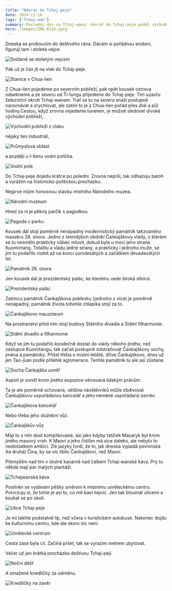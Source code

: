 ```yaml
---
title: "Návrat do Tchaj-peje"
date: 2024-11-18
tags: ['Tchaj-wan']
summary: Poslední den na Tchaj-wanu: návrat do Tchaj-peje podél východního pobřeží, návštěva památníku 28. února, pompézní Čankajškovo mauzoleum i jeho služební vůz, přemítání u kávy a bloumání mezi galerií a knedlíčky v dešti.
hero: /images/IMG_6116.jpeg
---
```


Dneska se probouzím do deštivého rána. Dávám si pořádnou snídani, figurují tam i stoletá vejce.

![Snídaně se stoletým vejcem](/images/IMG_6092.jpeg)

Pak už je čas jít na vlak do Tchaj-peje. 

![Stanice v Chua-lien](/images/IMG_6094.jpeg)

Z Chua-lien pojedeme po severním pobřeží, pak opět kousek ostrova odsekneme a ze severu od Ťi-lungu přijedeme do Tchaj-peje. Tím uzavřu železniční okruh Tchaj-wanem. Trať se tu na severu snaží postupně narovnávat a zrychlovat, ale zatím to je z Chua-lien pořád přes dvě a půl hodiny.Cestou, když zrovna nejedeme tunelem, je možné sledovat divoké východní pobřeží,

![Východní pobřeží z vlaku](/images/IMG_6099.jpeg)

nějaký ten industriál,

![Průmyslová oblast](/images/IMG_6102.jpeg)

a později u I-Ilanu vodní políčka.

![Vodní pole](/images/IMG_6103.jpeg)

Do Tchaj-peje dojedu krátce po poledni. Zrovna neprší, tak odhazuju batoh a vyrážím na historicko-politickou procházku.

Nejprve míjím honosnou stavbu místního Národního muzea. 

![Národní muzeum](/images/IMG_6104.jpeg)

Hned za ní je pěkný parčík s pagodkou.

![Pagoda v parku](/images/IMG_6105.jpeg)

Kousek dál stojí poměrně nenápadný modernistický památník takzvaného masakru 28. února. Jedno z temnějších období Čankajškovy vlády, o kterém se tu nesmělo prakticky vůbec mluvit, dokud byla u moci jeho strana Kuomintang. Totalitu a vládu jedné strany, a prakticky i jednoho muže, se jim tu podařilo rozbít až na konci osmdesátých a začátkem devadesátých let. 

![Památník 28. února](/images/IMG_6106.jpeg)

Jen kousek dál je prezidentský palác, ke kterému vede široká silnice.

![Prezidentský palác](/images/IMG_6110.jpeg)

Zatímco památník Čankajškova poklesku (jednoho z více) je poměrně nenápadný, památník života tohohle chlapíka stojí za to. 

![Čankajškovo mauzoleum](/images/IMG_6116.jpeg)

Na prostranství před ním stojí budovy Státního divadla a Státní filharmonie.

![Státní divadlo a filharmonie](/images/IMG_6118.jpeg)

Když se jim tu podařilo kondečně dostat do vlády někoho jiného, než zástupce Kuomitangu, tak začali postupně odstraňovat Čankajškovy sochy, jména a památníky. Přišel třeba o místní letiště, dříve Čankajškovo, dnes už jen Tao-jüan podle přilehlé aglomerace. Tenhle památník tu ale asi zůstane. 

![Socha Čankajška uvnitř](/images/IMG_6117.jpeg)

Aspoň je uvnitř krom jiného expozice věnovaná lidským právům.

Ta je ale poměrně schovaná, většina návštěvníků může obdivovat Čankajškovu uspořádanou kancelář a jeho neméně uspořádaný úsměv.

![Čankajškova kancelář](/images/IMG_6120.jpeg)

Nebo třeba jeho služební vůz.

![Čankajškův vůz](/images/IMG_6121.jpeg)

Mají to s ním dost komplikované, asi jako kdyby tatíček Masaryk byl krom jiného masový vrah. K Maovi a jeho číslům má sice daleko, ale nebylo to nedostatkem ambicí. Zlé jazyky tvrdí, že to, jak dneska vypadá pevninská (ta druhá) Čína, by se víc líbilo Čankajškovi, než Maovi.

Přemýšlím nad tím v útulné kavárně nad čálkem Tchaj-wanské kávy. Prý tu někde mají pár malých plantáží.

![Tchajwanská káva](/images/IMG_6122.jpeg)

Posilněn se vydávám pěšky směrem k místnímu uměleckému centru. Potvrzuju si, že tohle je asi to, co mě baví nejvíc. Jen tak bloumat ulicemi a koukat se po okolí.

![Ulice Tchaj-peje](/images/IMG_6123.jpeg)

Je mi takhle podstatně líp, než včera v turistickém autobuse. Nakonec dojdu ke kulturnímu centru, kde ale skoro nic není. 

![Umělecké centrum](/images/IMG_6125.jpeg)

Cesta zase byla cíl. Začíná pršet, tak se vyrazím metrem ubytovat.

Večer už jen krátká procházka deštivou Tchaj-pejí.

![Noční déšť](/images/IMG_6128.jpeg)

A smažené knedlíčky za odměnu.

![Knedlíčky na závěr](/images/IMG_6129.jpeg)